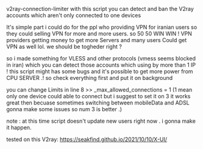 v2ray-connection-limiter
with this script you can detect and ban the V2ray accounts which aren't only connected to one devices

It's simple part i could do for the ppl who providing VPN for iranian users so they could selling VPN for more and more users. so 50 50 WIN WIN ! VPN providers getting money to get more Servers and many users Could get VPN as well lol. we should be togheder right ?

so i made something for VLESS and other protocols (vmess seems blocked in iran) which you can detect those accounts which using by more than 1 IP ! this script might has some bugs and it's possible to get more power from CPU SERVER .! so check everything first and put it on background

you can change Limits in line 8 >> _max_allowed_connections = 1 (1 mean only one device could able to connect but i suggest to set it on 3 it works great then becuase sometimes switching between mobileData and ADSL gonna make some issues so num 3 is better .)

note : at this time script doesn't update new users right now . i gonna make it happen.

tested on this V2ray: https://seakfind.github.io/2021/10/10/X-UI/
